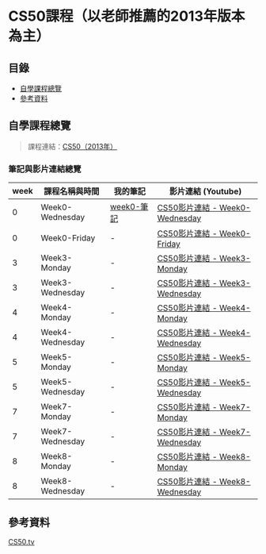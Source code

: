 # CS50課程（以老師推薦的2013年版本為主）
## 目錄
* [自學課程總覽](#自學課程總覽)
* [參考資料](#參考資料)

## 自學課程總覽
> 課程連結：[CS50（2013年）](http://cs50.tv/2013/fall/)
### 筆記與影片連結總覽
|week|    課程名稱與時間   |我的筆記|影片連結 (Youtube)|
|---|-------------| ----- |------|
|0|Week0-Wednesday|[week0-筆記](https://github.com/chinghsuan/class_exercises/blob/master/CS50/week0.md)|[CS50影片連結 - Week0-Wednesday](https://www.youtube.com/watch?v=79gAss0K1TI)
|0|Week0-Friday|-|[CS50影片連結 - Week0-Friday](http://cs50.tv/2013/fall/lectures/0/f/week0f-1080p.mp4)
|3|Week3-Monday|-|[CS50影片連結 - Week3-Monday](https://www.youtube.com/watch?v=xqhcVALTw54)
|3|Week3-Wednesday|-|[CS50影片連結 - Week3-Wednesday](https://www.youtube.com/watch?v=YxgI7ll4Xtg)
|4|Week4-Monday|-|[CS50影片連結 - Week4-Monday](https://www.youtube.com/watch?v=8IZ9r5kmS3Y)
|4|Week4-Wednesday|-|[CS50影片連結 - Week4-Wednesday](https://www.youtube.com/watch?v=lw1U7CvmjoU)
|5|Week5-Monday|-|[CS50影片連結 - Week5-Monday](http://www.youtube.com/watch?v=IEuvKVjw2oM)
|5|Week5-Wednesday|-|[CS50影片連結 - Week5-Wednesday](http://www.youtube.com/watch?v=atBMLJdSKBo)
|7|Week7-Monday|-|[CS50影片連結 - Week7-Monday](http://www.youtube.com/watch?v=RUAsmwYC2mc)
|7|Week7-Wednesday|-|[CS50影片連結 - Week7-Wednesday](http://www.youtube.com/watch?v=QWnZpgZKOoc)
|8|Week8-Monday|-|[CS50影片連結 - Week8-Monday](http://www.youtube.com/watch?v=9qvt6MwBKZQ)
|8|Week8-Wednesday|-|[CS50影片連結 - Week8-Wednesday](http://www.youtube.com/watch?v=ihmHDZKOkA8)

## 參考資料
[CS50.tv](http://cs50.tv/2013/fall/)  

